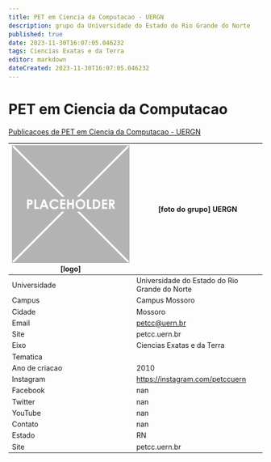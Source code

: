 ```yaml
---
title: PET em Ciencia da Computacao - UERGN
description: grupo da Universidade do Estado do Rio Grande do Norte
published: true
date: 2023-11-30T16:07:05.046232
tags: Ciencias Exatas e da Terra
editor: markdown
dateCreated: 2023-11-30T16:07:05.046232
---
```


# PET em Ciencia da Computacao

[Publicacoes de PET em Ciencia da Computacao - UERGN](/atividade/100PETemCienciadaComputacaoUERGN/feed.md)

| ![placeholder.png](/placeholder.png) [logo] | [foto do grupo] UERGN         |
| ------------------------------------------- | ------------------------------------------------- |
| Universidade                                | Universidade do Estado do Rio Grande do Norte      |
| Campus                                      | Campus Mossoro            |
| Cidade                                      | Mossoro             |
| Email                                       | petcc@uern.br             |
| Site                                        | petcc.uern.br              |
| Eixo                                        | Ciencias Exatas e da Terra              |
| Tematica                                    |           |
| Ano de criacao                              | 2010        |
| Instagram                                   | https://instagram.com/petccuern         |
| Facebook                                    | nan          |
| Twitter                                     | nan           |
| YouTube                                     | nan           |
| Contato                                     | nan         |
| Estado                                      |  RN            |
| Site                                        | petcc.uern.br |
